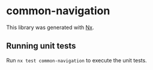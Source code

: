 # common-navigation

This library was generated with [Nx](https://nx.dev).

## Running unit tests

Run `nx test common-navigation` to execute the unit tests.
